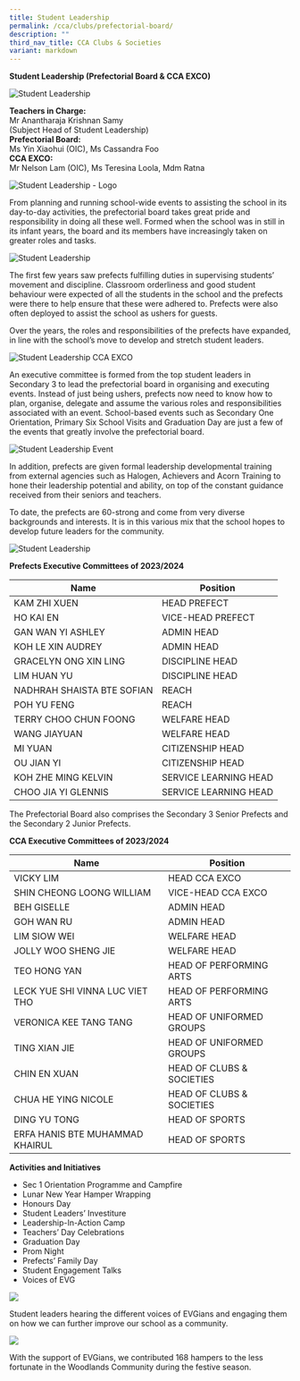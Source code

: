 ```yaml
---
title: Student Leadership
permalink: /cca/clubs/prefectorial-board/
description: ""
third_nav_title: CCA Clubs & Societies
variant: markdown
---
```

**Student Leadership (Prefectorial Board &amp; CCA EXCO)**

![Student Leadership](/images/stl%20-%20rhd23.jpeg)

**Teachers in Charge:** <br>Mr Anantharaja Krishnan Samy <br>(Subject Head of Student Leadership)
<br>**Prefectorial Board:**<br>
Ms Yin Xiaohui (OIC), Ms Cassandra Foo
<br>**CCA EXCO:**<br>
Mr Nelson Lam (OIC), Ms Teresina Loola, Mdm Ratna

![Student Leadership - Logo](/images/stl%20-%20logo%20combine.png)

From planning and running school-wide events to assisting the school in its day-to-day activities, the prefectorial board takes great pride and responsibility in doing all these well. Formed when the school was in still in its infant years, the board and its members have increasingly taken on greater roles and tasks.

![Student Leadership](/images/stl%20-%20leaders.JPG)

The first few years saw prefects fulfilling duties in supervising students’ movement and discipline. Classroom orderliness and good student behaviour were expected of all the students in the school and the prefects were there to help ensure that these were adhered to. Prefects were also often deployed to assist the school as ushers for guests.

Over the years, the roles and responsibilities of the prefects have expanded, in line with the school’s move to develop and stretch student leaders.

![Student Leadership CCA EXCO](/images/stl%20-%20cca%20exco.jpg)

An executive committee is formed from the top student leaders in Secondary 3 to lead the prefectorial board in organising and executing events. Instead of just being ushers, prefects now need to know how to plan, organise, delegate and assume the various roles and responsibilities associated with an event. School-based events such as Secondary One Orientation, Primary Six School Visits and Graduation Day are just a few of the events that greatly involve the prefectorial board.

![Student Leadership Event](/images/stl%20-%20events.jpg)

In addition, prefects are given formal leadership developmental training from external agencies such as Halogen, Achievers and Acorn Training to hone their leadership potential and ability, on top of the constant guidance received from their seniors and teachers.

To date, the prefects are 60-strong and come from very diverse backgrounds and interests. It is in this various mix that the school hopes to develop future leaders for the community.

![Student Leadership](/images/stl%20-%20investiture.jpg)

**Prefects Executive Committees of 2023/2024**

| Name                    | Position              |
|-------------------------|-----------------------|
| KAM ZHI XUEN  | HEAD PREFECT          |
| HO KAI EN           | VICE-HEAD PREFECT     |
| GAN WAN YI ASHLEY     | ADMIN HEAD            |
| KOH LE XIN AUDREY     | ADMIN HEAD            |
| GRACELYN ONG XIN LING     | DISCIPLINE HEAD       |
| LIM HUAN YU       | DISCIPLINE HEAD       |
| NADHRAH SHAISTA BTE SOFIAN        | REACH                 |
| POH YU FENG           | REACH                 |
| TERRY CHOO CHUN FOONG    | WELFARE HEAD          |
| WANG JIAYUAN | WELFARE HEAD          |
| MI YUAN          | CITIZENSHIP HEAD      |
| OU JIAN YI           | CITIZENSHIP HEAD      |
| KOH ZHE MING KELVIN               | SERVICE LEARNING HEAD |
| CHOO JIA YI GLENNIS      | SERVICE LEARNING HEAD |

The Prefectorial Board also comprises the Secondary 3 Senior Prefects and the Secondary 2 Junior Prefects.


**CCA Executive Committees of 2023/2024**

| Name                     | Position                    |
|--------------------------|-----------------------------|
| VICKY LIM | HEAD CCA EXCO            |
| SHIN CHEONG LOONG WILLIAM            | VICE-HEAD CCA EXCO       |
| BEH GISELLE                 | ADMIN HEAD                  |
| GOH WAN RU              | ADMIN HEAD                  |
| LIM SIOW WEI     | WELFARE HEAD                |
| JOLLY WOO SHENG JIE                | WELFARE HEAD                |
| TEO HONG YAN             | HEAD OF PERFORMING ARTS     |
| LECK YUE SHI VINNA LUC VIET THO      | HEAD OF PERFORMING ARTS     |
| VERONICA KEE TANG TANG       | HEAD OF UNIFORMED GROUPS    |
| TING XIAN JIE    | HEAD OF UNIFORMED GROUPS    |
| CHIN EN XUAN            | HEAD OF CLUBS &amp; SOCIETIES |
| CHUA HE YING NICOLE          | HEAD OF CLUBS &amp; SOCIETIES |
| DING YU TONG             | HEAD OF SPORTS    |
| ERFA HANIS BTE MUHAMMAD KHAIRUL             | HEAD OF SPORTS     |

**Activities and Initiatives**

*   Sec 1 Orientation Programme and Campfire
*   Lunar New Year Hamper Wrapping
*   Honours Day
*   Student Leaders’ Investiture
*   Leadership-In-Action Camp
*   Teachers’ Day Celebrations
*   Graduation Day
*   Prom Night
*   Prefects’ Family Day
*   Student Engagement Talks
*   Voices of EVG


![](/images/Our%20Curriculum/CCA/Clubs%20and%20Societies/Prefectorial%20Board/P2.jpg)


Student leaders hearing the different voices of EVGians and engaging them on how we can further improve our school as a community.

![](/images/Our%20Curriculum/CCA/Clubs%20and%20Societies/Prefectorial%20Board/P3.jpg)


With the support of EVGians, we contributed 168 hampers to the less fortunate in the Woodlands Community during the festive season.
